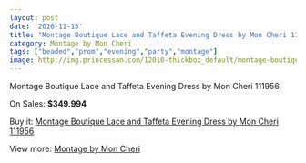 ```yaml
---
layout: post
date: '2016-11-15'
title: "Montage Boutique Lace and Taffeta Evening Dress by Mon Cheri 111956"
category: Montage by Mon Cheri
tags: ["beaded","prom","evening","party","montage"]
image: http://img.princessan.com/12010-thickbox_default/montage-boutique-lace-and-taffeta-evening-dress-by-mon-cheri-111956.jpg
---
```

Montage Boutique Lace and Taffeta Evening Dress by Mon Cheri 111956

On Sales: **$349.994**
<a href="https://www.princessan.com/en/montage-by-mon-cheri/5625-montage-boutique-lace-and-taffeta-evening-dress-by-mon-cheri-111956.html"><amp-img layout="responsive" width="600" height="600" src="//img.princessan.com/12010-thickbox_default/montage-boutique-lace-and-taffeta-evening-dress-by-mon-cheri-111956.jpg" alt="Montage Boutique Lace and Taffeta Evening Dress by Mon Cheri 111956 0" /></a>
<a href="https://www.princessan.com/en/montage-by-mon-cheri/5625-montage-boutique-lace-and-taffeta-evening-dress-by-mon-cheri-111956.html"><amp-img layout="responsive" width="600" height="600" src="//img.princessan.com/12011-thickbox_default/montage-boutique-lace-and-taffeta-evening-dress-by-mon-cheri-111956.jpg" alt="Montage Boutique Lace and Taffeta Evening Dress by Mon Cheri 111956 1" /></a>

Buy it: [Montage Boutique Lace and Taffeta Evening Dress by Mon Cheri 111956](https://www.princessan.com/en/montage-by-mon-cheri/5625-montage-boutique-lace-and-taffeta-evening-dress-by-mon-cheri-111956.html "Montage Boutique Lace and Taffeta Evening Dress by Mon Cheri 111956")

View more: [Montage by Mon Cheri](https://www.princessan.com/en/45-montage-by-mon-cheri "Montage by Mon Cheri")